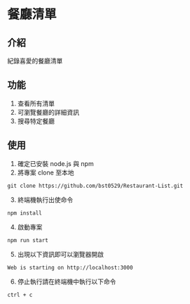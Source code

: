 # 餐廳清單

## 介紹
紀錄喜愛的餐廳清單

## 功能
1. 查看所有清單
2. 可瀏覽餐廳的詳細資訊
3. 搜尋特定餐廳

## 使用
1. 確定已安裝 node.js 與 npm
2. 將專案 clone 至本地
```
git clone https://github.com/bst0529/Restaurant-List.git
```
3. 終端機執行出使命令
```
npm install
```
4. 啟動專案
```
npm run start
```
5. 出現以下資訊即可以瀏覽器開啟
```
Web is starting on http://localhost:3000
```

6. 停止執行請在終端機中執行以下命令
```
ctrl + c
```